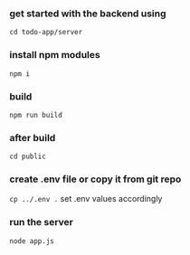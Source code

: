 ### get started with the backend using
`cd todo-app/server`

### install npm modules
`npm i`

### build 
`npm run build`

### after build
`cd public`

### create .env file or copy it from git repo 
`cp ../.env .`
set .env values accordingly

### run the server
`node app.js`
